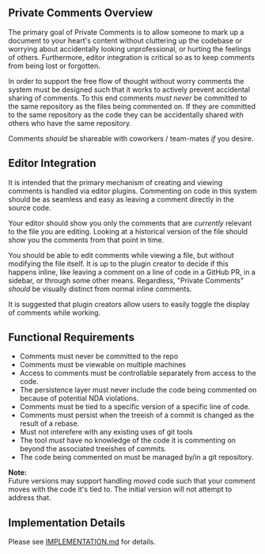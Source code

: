 ## Private Comments Overview 

The primary goal of Private Comments is to allow someone to mark up a document to your heart's content without cluttering up the codebase or worrying about accidentally looking unprofessional, or hurting the feelings of others. Furthermore, editor integration is critical so as to keep comments from being lost or forgotten.

In order to support the free flow of thought without worry comments the system must be designed such that it works to actively prevent accidental sharing of comments. To this end comments _must never_ be committed to the same repository as the files being commented on. If they are committed to the same repository as the code they can be accidentally shared with others who have the same repository.

Comments _should_ be shareable with coworkers / team-mates _if_ you desire.

## Editor Integration 

It is intended that the primary mechanism of creating and viewing comments is handled via editor plugins.  Commenting on code in this system should be as seamless and easy as leaving a comment directly in the source code.

Your editor should show you only the comments that are _currently_ relevant to the file you are editing. Looking at a historical version of the file should show you the comments from that point in time.

You should be able to edit comments while viewing a file, but without modifying the file itself. It is up to the plugin creator to decide if this happens inline, like leaving a comment on a line of code in a GitHub PR, in a sidebar, or through some other means. Regardless, "Private Comments" _should_ be visually distinct from normal inline comments. 

It is suggested that plugin creators allow users to easily toggle the display of comments while working.


## Functional Requirements

* Comments must never be committed to the repo
* Comments must be viewable on multiple machines
* Access to comments must be controllable separately from access to the code.
* The persistence layer must never include the code being commented on
  because of potential NDA violations.
* Comments must be tied to a specific version of a specific line of code.
* Comments must persist when the treeish of a commit is changed as the result of a rebase.
* Must not interefere with any existing uses of git tools
* The tool _must_ have no knowledge of the code it is commenting on beyond the associated treeishes of commits.
* The code being commented on must be managed by/in a git repository.

**Note:**  
Future versions may support handling _moved_ code such that your comment moves with the code it's tied to. The initial version will not attempt to address that.

## Implementation Details

Please see [IMPLEMENTATION.md](IMPLEMENTATION.md) for details.
